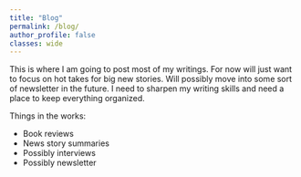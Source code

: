```yaml
---
title: "Blog"
permalink: /blog/
author_profile: false
classes: wide
---
```


This is where I am going to post most of my writings. For now will just want to focus on hot takes for big new stories. Will possibly move into some sort of newsletter in the future. I need to sharpen my writing skills and need a place to keep everything organized.

Things in the works:
* Book reviews
* News story summaries
* Possibly interviews
* Possibly newsletter

<!---
#[Link to RMarkdown Test](AndrewAFerrante.github.io/_posts/Test3.Rmd)


#https://github.com/github/codeql/blob/main/README.md

#https://github.com/AndrewAFerrante/AndrewAFerrante.github.io/blob/master/_posts/Test3.Rmd
--->
